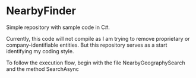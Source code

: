 # NearbyFinder
Simple repository with sample code in C#.

Currently, this code will not compile as I am trying to remove proprietary or company-identifiable entities. But this repository serves as a start identifying my coding style.

To follow the execution flow, begin with the file NearbyGeographySearch and the method SearchAsync
